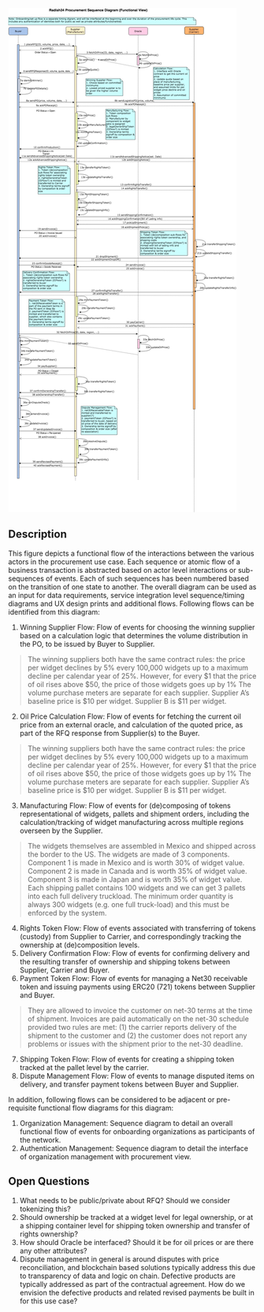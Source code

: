 ![Alt text](./Radish34_Procurement_Flow_Timing_Sequence_Diagram.jpg?raw=true "Radish 34 Procurement Flow Sequence Diagram")

## Description

This figure depicts a functional flow of the interactions between the various actors in the procurement use case. Each sequence or atomic flow of a business transaction is abstracted based on actor level interactions or sub-sequences of events. Each of such sequences has been numbered based on the transition of one state to another. The overall diagram can be used as an input for data requirements, service integration level sequence/timing diagrams and UX design prints and additional flows. Following flows can be identified from this diagram:

1. Winning Supplier Flow: Flow of events for choosing the winning supplier based on a calculation logic that determines the volume distribution in the PO, to be issued by Buyer to Supplier.
> The winning suppliers both have the same contract rules: the price per widget declines by 5% every 100,000 widgets up to a maximum decline per calendar year of 25%.  However, for every $1 that the price of oil rises above $50, the price of those widgets goes up by 1%  The volume purchase meters are separate for each supplier.  Supplier A’s baseline price is $10 per widget.  Supplier B is $11 per widget. 
2. Oil Price Calculation Flow: Flow of events for fetching the current oil price from an external oracle, and calculation of the quoted price, as part of the RFQ response from Supplier(s) to the Buyer.
> The winning suppliers both have the same contract rules: the price per widget declines by 5% every 100,000 widgets up to a maximum decline per calendar year of 25%.  However, for every $1 that the price of oil rises above $50, the price of those widgets goes up by 1%  The volume purchase meters are separate for each supplier.  Supplier A’s baseline price is $10 per widget.  Supplier B is $11 per widget. 
3. Manufacturing Flow: Flow of events for (de)composing of tokens representational of widgets, pallets and shipment orders, including the calculation/tracking of widget manufacturing across multiple regions overseen by the Supplier.
> The widgets themselves are assembled in Mexico and shipped across the border to the US.  The widgets are made of 3 components.  Component 1 is made in Mexico and is worth 30% of widget value.  Component 2 is made in Canada and is worth 35% of widget value.  Component 3 is made in Japan and is worth 35% of widget value.  Each shipping pallet contains 100 widgets and we can get 3 pallets into each full delivery truckload.  The minimum order quantity is always 300 widgets (e.g. one full truck-load) and this must be enforced by the system.
4. Rights Token Flow: Flow of events associated with transferring of tokens (custody) from Supplier to Carrier, and correspondingly tracking the ownership at (de)composition levels.
5. Delivery Confirmation Flow: Flow of events for confirming delivery and the resulting transfer of ownership and shipping tokens between Supplier, Carrier and Buyer.
6. Payment Token Flow: Flow of events for managing a Net30 receivable token and issuing payments using ERC20 (721) tokens between Supplier and Buyer.
> They are allowed to invoice the customer on net-30 terms at the time of shipment.  Invoices are paid automatically on the net-30 schedule provided two rules are met: (1) the carrier reports delivery of the shipment to the customer and (2) the customer does not report any problems or issues with the shipment prior to the net-30 deadline.
7. Shipping Token Flow: Flow of events for creating a shipping token tracked at the pallet level by the carrier.
8. Dispute Management Flow: Flow of events to manage disputed items on delivery, and transfer payment tokens between Buyer and Supplier.


In addition, following flows can be considered to be adjacent or pre-requisite functional flow diagrams for this diagram:

1. Organization Management: Sequence diagram to detail an overall functional flow of events for onboarding organizations as participants of the network.
2. Authentication Management: Sequence diagram to detail the interface of organization management with procurement view.

## Open Questions

1. What needs to be public/private about RFQ? Should we consider tokenizing this?
2. Should ownership be tracked at a widget level for legal ownership, or at a shipping container level for shipping token ownership and transfer of rights ownership?
3. How should Oracle be interfaced? Should it be for oil prices or are there any other attributes?
4. Dispute management in general is around disputes with price reconciliation, and blockchain based solutions typically address this due to transparency of data and logic on chain. Defective products are typically addressed as part of the contractual agreement. How do we envision the defective products and related revised payments be built in for this use case?

